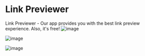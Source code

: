 # Link Previewer
 Link Previewer - Our app provides you with the best link preview experience. Also, it's free!
![image](https://user-images.githubusercontent.com/61316762/189543393-abab3a98-8173-4ebc-86b5-ed7318530c55.png)

![image](https://user-images.githubusercontent.com/61316762/189543403-3f6a1e2f-8952-4e12-aea2-fe8506a4e67d.png)

![image](https://user-images.githubusercontent.com/61316762/189543409-b8617bde-601d-45e1-a8e0-505eecde0c08.png)
